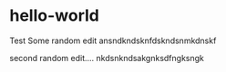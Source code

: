 # hello-world
Test
Some random edit
ansndkndsknfdskndsnmkdnskf


second random edit....
nkdsnkndsakgnksdfngksngk
